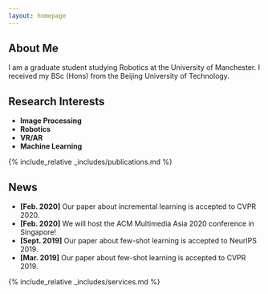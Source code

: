 ```yaml
---
layout: homepage
---
```


## About Me

I am a graduate student studying Robotics at the University of Manchester. I received my BSc (Hons) from the Beijing University of Technology.

## Research Interests
- **Image Processing** 
- **Robotics**
- **VR/AR**
- **Machine Learning**

{% include_relative _includes/publications.md %}

## News

- **[Feb. 2020]** Our paper about incremental learning is accepted to CVPR 2020.
- **[Feb. 2020]** We will host the ACM Multimedia Asia 2020 conference in Singapore!
- **[Sept. 2019]** Our paper about few-shot learning is accepted to NeurIPS 2019.
- **[Mar. 2019]** Our paper about few-shot learning is accepted to CVPR 2019.


{% include_relative _includes/services.md %}
